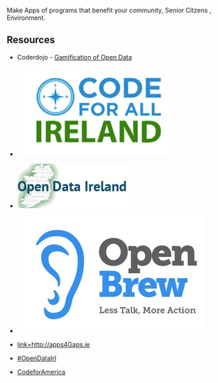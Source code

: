 Make Apps of programs that benefit your community, Senior Citzens ,
Environment.

## Resources

  - Coderdojo - [Gamification of Open
    Data](Gamification_of_Open_Data.md)

<!-- end list -->

  - ![../files/Codeforallireland.png](../files/Codeforallireland.png
    "../files/Codeforallireland.png")

<!-- end list -->

  - ![Odi\_logo1.png](../files/Odi_logo1.png "../files/Odi_logo1.png")

<!-- end list -->

  - ![../files/Openbrew-logo.jpg](../files/Openbrew-logo.jpg
    "../files/Openbrew-logo.jpg")

<!-- end list -->

  - [link=<http://apps4Gaps.ie>](file:apps4gaps.jpg.md)

<!-- end list -->

  - [\#OpenDataIrl](https://twitter.com/search?src=typd&q=%23opendataIRL)

<!-- end list -->

  - [CodeforAmerica](http://codeforamerica.org/)
